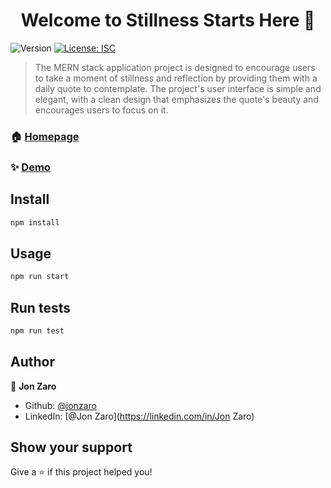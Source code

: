 <h1 align="center">Welcome to Stillness Starts Here 👋</h1>
<p>
  <img alt="Version" src="https://img.shields.io/badge/version-(1.0.01)-blue.svg?cacheSeconds=2592000" />
  <a href="#" target="_blank">
    <img alt="License: ISC" src="https://img.shields.io/badge/License-ISC-yellow.svg" />
  </a>
</p>

> The MERN stack application project is designed to encourage users to take a moment of stillness and reflection by providing them with a daily quote to contemplate. The project's user interface is simple and elegant, with a clean design that emphasizes the quote's beauty and encourages users to focus on it.

### 🏠 [Homepage](User)

### ✨ [Demo](https://stillnessstartshere.cyclic.app)

## Install

```sh
npm install
```

## Usage

```sh
npm run start
```

## Run tests

```sh
npm run test
```

## Author

👤 **Jon Zaro**

* Github: [@jonzaro](https://github.com/jonzaro)
* LinkedIn: [@Jon Zaro](https://linkedin.com/in/Jon Zaro)

## Show your support

Give a ⭐️ if this project helped you!

